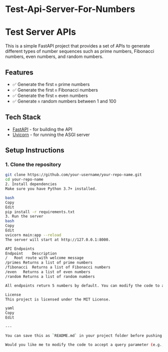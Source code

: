 # Test-Api-Server-For-Numbers
# Test Server APIs

This is a simple FastAPI project that provides a set of APIs to generate different types of number sequences such as prime numbers, Fibonacci numbers, even numbers, and random numbers.

## Features

- ✅ Generate the first `n` prime numbers
- ✅ Generate the first `n` Fibonacci numbers
- ✅ Generate the first `n` even numbers
- ✅ Generate `n` random numbers between 1 and 100

## Tech Stack

- [FastAPI](https://fastapi.tiangolo.com/) - for building the API
- [Uvicorn](https://www.uvicorn.org/) - for running the ASGI server

## Setup Instructions

### 1. Clone the repository

```bash
git clone https://github.com/your-username/your-repo-name.git
cd your-repo-name
2. Install dependencies
Make sure you have Python 3.7+ installed.

bash
Copy
Edit
pip install -r requirements.txt
3. Run the server
bash
Copy
Edit
uvicorn main:app --reload
The server will start at http://127.0.0.1:8000.

API Endpoints
Endpoint	Description
/	Root route with welcome message
/primes	Returns a list of prime numbers
/fibonacci	Returns a list of Fibonacci numbers
/even	Returns a list of even numbers
/random	Returns a list of random numbers

All endpoints return 5 numbers by default. You can modify the code to accept a query parameter n if needed.

License
This project is licensed under the MIT License.

yaml
Copy
Edit

---

You can save this as `README.md` in your project folder before pushing it to GitHub.

Would you like me to modify the code to accept a query parameter (e.g., `/primes?n=10`)?

